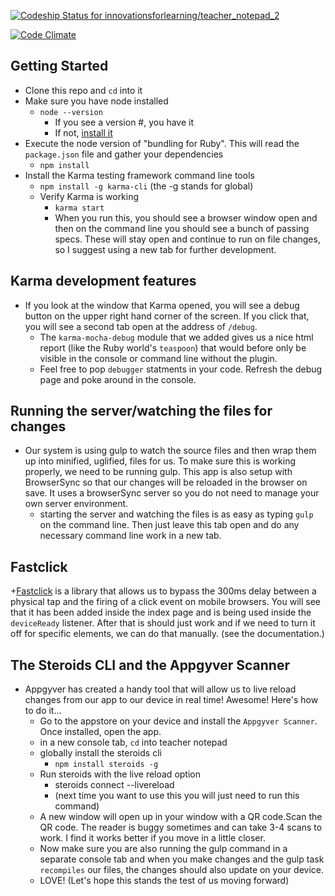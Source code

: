 [ ![Codeship Status for innovationsforlearning/teacher_notepad_2](https://codeship.com/projects/063e3620-a8d0-0132-0d55-0aa73f753338/status?branch=master)](https://codeship.com/projects/67513)

[![Code Climate](https://codeclimate.com/repos/54fe11c6e30ba025e60019b9/badges/f3aec3044ba82c49c0e7/gpa.svg)](https://codeclimate.com/repos/54fe11c6e30ba025e60019b9/feed)

## Getting Started

- Clone this repo and `cd` into it
- Make sure you have node installed
  + `node --version`
    - If you see a version #, you have it
    - If not, [install it](https://nodejs.org/)
- Execute the node version of "bundling for Ruby". This will read the `package.json` file and gather your dependencies
  + `npm install`
- Install the Karma testing framework command line tools
  + `npm install -g karma-cli` (the -g stands for global)
  + Verify Karma is working
    - `karma start`
    - When you run this, you should see a browser window open and then on the command line you should see a bunch of passing specs. These will stay open and continue to run on file changes, so I suggest using a new tab for further development.

## Karma development features

+ If you look at the window that Karma opened, you will see a debug button on the upper right hand corner of the screen. If you click that, you will see a second tab open at the address of `/debug`.
  - The `karma-mocha-debug` module that we added gives us a nice html report (like the Ruby world's `teaspoon`) that would before only be visible in the console or command line without the plugin.
  - Feel free to pop `debugger` statments in your code. Refresh the debug page and poke around in the console.

## Running the server/watching the files for changes
  + Our system is using gulp to watch the source files and then wrap them up into minified, uglified, files for us. To make sure this is working properly, we need to be running gulp. This app is also setup with BrowserSync so that our changes will be reloaded in the browser on save. It uses a browserSync server so you do not need to manage your own server environment.
    - starting the server and watching the files is as easy as typing `gulp` on the command line. Then just leave this tab open and do any necessary command line work in a new tab.

## Fastclick
  +[Fastclick](https://github.com/ftlabs/fastclick) is a library that allows us to bypass the 300ms delay between a physical tap and the firing of a click event on mobile browsers. You will see that it has been added inside the index page and is being used inside the `deviceReady` listener. After that is should just work and if we need to turn it off for specific elements, we can do that manually. (see the documentation.)

## The Steroids CLI and the Appgyver Scanner
  + Appgyver has created a handy tool that will allow us to live reload changes from our app to our device in real time! Awesome! Here's how to do it...
    - Go to the appstore on your device and install the `Appgyver Scanner`. Once installed, open the app.
    - in a new console tab, `cd` into teacher notepad
    - globally install the steroids cli
      + `npm install steroids -g`
    - Run steroids with the live reload option
      + steroids connect --livereload
      + (next time you want to use this you will just need to run this command)
    - A new window will open up in your window with a QR code.Scan the QR code. The reader is buggy sometimes and can take 3-4 scans to work. I find it works better if you move in a little closer.
    - Now make sure you are also running the gulp command in a separate console tab and when you make changes and the gulp task `recompiles` our files, the changes should also update on your device.
    - LOVE! (Let's hope this stands the test of us moving forward)
